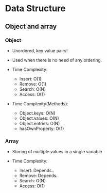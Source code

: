 # Data Structure

## Object and array

### Object
- Unordered, key value pairs!
- Used when there is no need of any ordering.

- Time Complexity:
    - Insert: O(1)
    - Remove: O(1)
    - Search: O(N)
    - Access: O(1)

- Time Complexity(Methods):
    - Object.keys: O(N)
    - Object.values: O(N)
    - Object.entries: O(N)
    - hasOwnProperty: O(1)

### Array
- Storing of multiple values in a single variable

- Time Complexity:
    - Insert: Depends..
    - Remove: Depends..
    - Search: O(N)
    - Access: O(1)